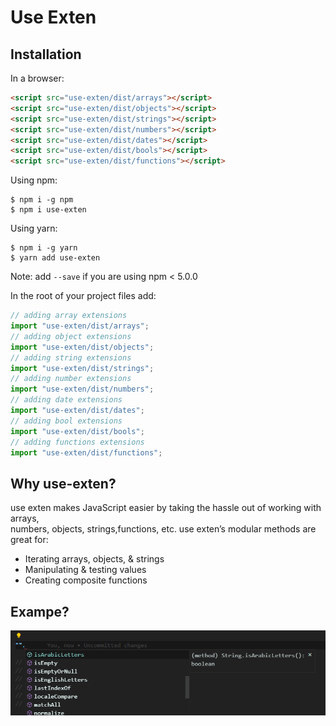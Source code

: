# Use Exten

## Installation

In a browser:

```html
<script src="use-exten/dist/arrays"></script>
<script src="use-exten/dist/objects"></script>
<script src="use-exten/dist/strings"></script>
<script src="use-exten/dist/numbers"></script>
<script src="use-exten/dist/dates"></script>
<script src="use-exten/dist/bools"></script>
<script src="use-exten/dist/functions"></script>
```

Using npm:

```shell
$ npm i -g npm
$ npm i use-exten
```

Using yarn:

```shell
$ npm i -g yarn
$ yarn add use-exten
```

Note: add `--save` if you are using npm < 5.0.0

In the root of your project files add:

```js
// adding array extensions
import "use-exten/dist/arrays";
// adding object extensions
import "use-exten/dist/objects";
// adding string extensions
import "use-exten/dist/strings";
// adding number extensions
import "use-exten/dist/numbers";
// adding date extensions
import "use-exten/dist/dates";
// adding bool extensions
import "use-exten/dist/bools";
// adding functions extensions
import "use-exten/dist/functions";
```

## Why use-exten?

use exten makes JavaScript easier by taking the hassle out of working with arrays,<br>
numbers, objects, strings,functions, etc. use exten’s modular methods are great for:

- Iterating arrays, objects, & strings
- Manipulating & testing values
- Creating composite functions


## Exampe?

![Alt text](image.png)
